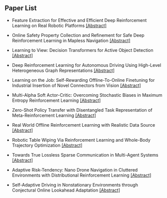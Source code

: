## Paper List

- Feature Extraction for Effective and Efficient Deep Reinforcement Learning on Real Robotic Platforms
[[Abstract]](https://events.infovaya.com/presentation?id=93044)

- Online Safety Property Collection and Refinement for Safe Deep Reinforcement Learning in Mapless Navigation
[[Abstract]](https://events.infovaya.com/presentation?id=93047)

- Learning to View: Decision Transformers for Active Object Detection
[[Abstract]](https://events.infovaya.com/presentation?id=93050)

- Deep Reinforcement Learning for Autonomous Driving Using High-Level Heterogeneous Graph Representations
[[Abstract]](https://events.infovaya.com/presentation?id=93053)

- Learning on the Job: Self-Rewarding Offline-To-Online Finetuning for Industrial Insertion of Novel Connectors from Vision
[[Abstract]](https://events.infovaya.com/presentation?id=93056)

- Multi-Alpha Soft Actor-Critic: Overcoming Stochastic Biases in Maximum Entropy Reinforcement Learning
[[Abstract]](https://events.infovaya.com/presentation?id=93059)

- Zero-Shot Policy Transfer with Disentangled Task Representation of Meta-Reinforcement Learning
[[Abstract]](https://events.infovaya.com/presentation?id=93062)

- Real World Offline Reinforcement Learning with Realistic Data Source
[[Abstract]](https://events.infovaya.com/presentation?id=93065)

- Robotic Table Wiping Via Reinforcement Learning and Whole-Body Trajectory Optimization
[[Abstract]](https://events.infovaya.com/presentation?id=93068)

- Towards True Lossless Sparse Communication in Multi-Agent Systems
[[Abstract]](https://events.infovaya.com/presentation?id=93071)

- Adaptive Risk-Tendency: Nano Drone Navigation in Cluttered Environments with Distributional Reinforcement Learning
[[Abstract]](https://events.infovaya.com/presentation?id=93074)

- Self-Adaptive Driving in Nonstationary Environments through Conjectural Online Lookahead Adaptation
[[Abstract]](https://events.infovaya.com/presentation?id=93077)

